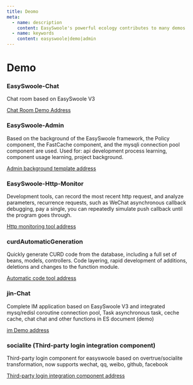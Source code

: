 ```yaml
---
title: Deomo
meta:
  - name: description
    content: EasySwoole's powerful ecology contributes to many demos
  - name: keywords
    content: easyswoole|demo|admin
---
```


# Demo

### EasySwoole-Chat

Chat room based on EasySwoole V3

[Chat Room Demo Address](https://github.com/easy-swoole/demo/tree/3.x-chat)

### EasySwoole-Admin

Based on the background of the EasySwoole framework, the Policy component, the FastCache component, and the mysqli connection pool component are used. Used for: api development process learning, component usage learning, project background. 

[Admin background template address](https://github.com/xuanyanwow/easyswoole_admin)

### EasySwoole-Http-Monitor

Development tools, can record the most recent http request, and analyze parameters, recurrence requests, such as WeChat asynchronous callback debugging, pay a single, you can repeatedly simulate push callback until the program goes through. 

[Http monitoring tool address](https://github.com/xuanyanwow/easyswooleHttpMonitor)

### curdAutomaticGeneration

Quickly generate CURD code from the database, including a full set of beans, models, controllers. Code layering, rapid development of additions, deletions and changes to the function module.

[Automatic code tool address](https://github.com/tioncico/curdAutomaticGeneration)

### jin-Chat 

Complete IM application based on EasySwoole V3 and integrated mysq/redisl coroutine connection pool, Task asynchronous task, ceche cache, chat chat and other functions in ES document (demo)

[im Demo address](https://github.com/Double-Jin/jin-chat)

### socialite (Third-party login integration component)

Third-party login component for easyswoole based on overtrue/socialite transformation, now supports wechat, qq, weibo, github, facebook

[Third-party login integration component address](https://github.com/xbing2002/socialite)
